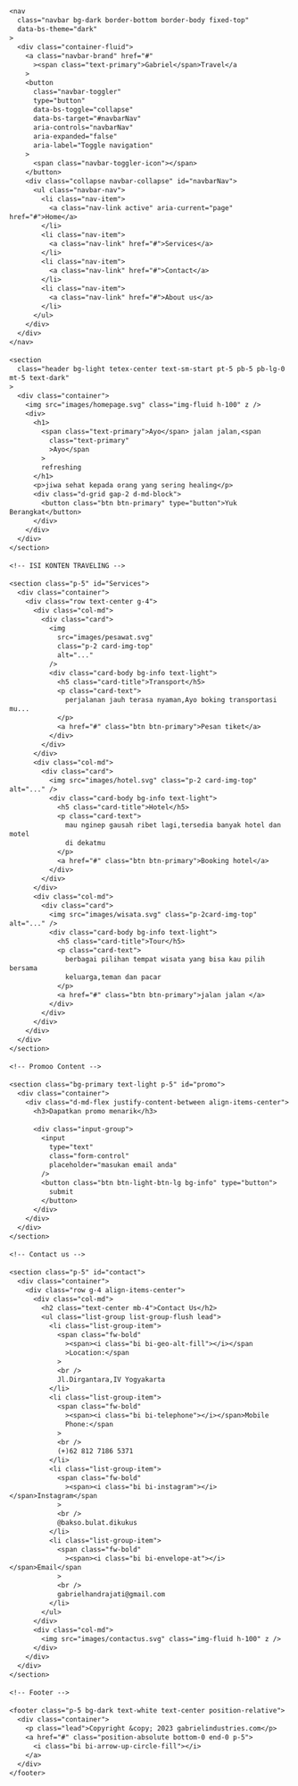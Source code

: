 <!DOCTYPE html>
<html lang="en">
  <head>
    <meta charset="UTF-8" />
    <meta name="viewport" content="width=device-width, initial-scale=1.0" />
    <link
      href="https://cdn.jsdelivr.net/npm/bootstrap@5.3.1/dist/css/bootstrap.min.css"
      rel="stylesheet"
      integrity="sha384-4bw+/aepP/YC94hEpVNVgiZdgIC5+VKNBQNGCHeKRQN+PtmoHDEXuppvnDJzQIu9"
      crossorigin="anonymous"
    />
    <link
      rel="stylesheet"
      href="https://cdn.jsdelivr.net/npm/bootstrap-icons@1.10.5/font/bootstrap-icons.css"
    />
    <link rel="stylesheet" href="projekbootstrap.css" />
    <style></style>
    <title>Mari travel</title>
  </head>
  <body>
    <script
      src="https://cdn.jsdelivr.net/npm/@popperjs/core@2.11.8/dist/umd/popper.min.js"
      integrity="sha384-I7E8VVD/ismYTF4hNIPjVp/Zjvgyol6VFvRkX/vR+Vc4jQkC+hVqc2pM8ODewa9r"
      crossorigin="anonymous"
    ></script>
    <script
      src="https://cdn.jsdelivr.net/npm/bootstrap@5.3.1/dist/js/bootstrap.min.js"
      integrity="sha384-Rx+T1VzGupg4BHQYs2gCW9It+akI2MM/mndMCy36UVfodzcJcF0GGLxZIzObiEfa"
      crossorigin="anonymous"
    ></script>

    <nav
      class="navbar bg-dark border-bottom border-body fixed-top"
      data-bs-theme="dark"
    >
      <div class="container-fluid">
        <a class="navbar-brand" href="#"
          ><span class="text-primary">Gabriel</span>Travel</a
        >
        <button
          class="navbar-toggler"
          type="button"
          data-bs-toggle="collapse"
          data-bs-target="#navbarNav"
          aria-controls="navbarNav"
          aria-expanded="false"
          aria-label="Toggle navigation"
        >
          <span class="navbar-toggler-icon"></span>
        </button>
        <div class="collapse navbar-collapse" id="navbarNav">
          <ul class="navbar-nav">
            <li class="nav-item">
              <a class="nav-link active" aria-current="page" href="#">Home</a>
            </li>
            <li class="nav-item">
              <a class="nav-link" href="#">Services</a>
            </li>
            <li class="nav-item">
              <a class="nav-link" href="#">Contact</a>
            </li>
            <li class="nav-item">
              <a class="nav-link" href="#">About us</a>
            </li>
          </ul>
        </div>
      </div>
    </nav>

    <section
      class="header bg-light tetex-center text-sm-start pt-5 pb-5 pb-lg-0 mt-5 text-dark"
    >
      <div class="container">
        <img src="images/homepage.svg" class="img-fluid h-100" z />
        <div>
          <h1>
            <span class="text-primary">Ayo</span> jalan jalan,<span
              class="text-primary"
              >Ayo</span
            >
            refreshing
          </h1>
          <p>jiwa sehat kepada orang yang sering healing</p>
          <div class="d-grid gap-2 d-md-block">
            <button class="btn btn-primary" type="button">Yuk Berangkat</button>
          </div>
        </div>
      </div>
    </section>

    <!-- ISI KONTEN TRAVELING -->

    <section class="p-5" id="Services">
      <div class="container">
        <div class="row text-center g-4">
          <div class="col-md">
            <div class="card">
              <img
                src="images/pesawat.svg"
                class="p-2 card-img-top"
                alt="..."
              />
              <div class="card-body bg-info text-light">
                <h5 class="card-title">Transport</h5>
                <p class="card-text">
                  perjalanan jauh terasa nyaman,Ayo boking transportasi mu...
                </p>
                <a href="#" class="btn btn-primary">Pesan tiket</a>
              </div>
            </div>
          </div>
          <div class="col-md">
            <div class="card">
              <img src="images/hotel.svg" class="p-2 card-img-top" alt="..." />
              <div class="card-body bg-info text-light">
                <h5 class="card-title">Hotel</h5>
                <p class="card-text">
                  mau nginep gausah ribet lagi,tersedia banyak hotel dan motel
                  di dekatmu
                </p>
                <a href="#" class="btn btn-primary">Booking hotel</a>
              </div>
            </div>
          </div>
          <div class="col-md">
            <div class="card">
              <img src="images/wisata.svg" class="p-2card-img-top" alt="..." />
              <div class="card-body bg-info text-light">
                <h5 class="card-title">Tour</h5>
                <p class="card-text">
                  berbagai pilihan tempat wisata yang bisa kau pilih bersama
                  keluarga,teman dan pacar
                </p>
                <a href="#" class="btn btn-primary">jalan jalan </a>
              </div>
            </div>
          </div>
        </div>
      </div>
    </section>

    <!-- Promoo Content -->

    <section class="bg-primary text-light p-5" id="promo">
      <div class="container">
        <div class="d-md-flex justify-content-between align-items-center">
          <h3>Dapatkan promo menarik</h3>

          <div class="input-group">
            <input
              type="text"
              class="form-control"
              placeholder="masukan email anda"
            />
            <button class="btn btn-light-btn-lg bg-info" type="button">
              submit
            </button>
          </div>
        </div>
      </div>
    </section>

    <!-- Contact us -->

    <section class="p-5" id="contact">
      <div class="container">
        <div class="row g-4 align-items-center">
          <div class="col-md">
            <h2 class="text-center mb-4">Contact Us</h2>
            <ul class="list-group list-group-flush lead">
              <li class="list-group-item">
                <span class="fw-bold"
                  ><span><i class="bi bi-geo-alt-fill"></i></span
                  >Location:</span
                >
                <br />
                Jl.Dirgantara,IV Yogyakarta
              </li>
              <li class="list-group-item">
                <span class="fw-bold"
                  ><span><i class="bi bi-telephone"></i></span>Mobile
                  Phone:</span
                >
                <br />
                (+)62 812 7186 5371
              </li>
              <li class="list-group-item">
                <span class="fw-bold"
                  ><span><i class="bi bi-instagram"></i></span>Instagram</span
                >
                <br />
                @bakso.bulat.dikukus
              </li>
              <li class="list-group-item">
                <span class="fw-bold"
                  ><span><i class="bi bi-envelope-at"></i></span>Email</span
                >
                <br />
                gabrielhandrajati@gmail.com
              </li>
            </ul>
          </div>
          <div class="col-md">
            <img src="images/contactus.svg" class="img-fluid h-100" z />
          </div>
        </div>
      </div>
    </section>

    <!-- Footer -->

    <footer class="p-5 bg-dark text-white text-center position-relative">
      <div class="container">
        <p class="lead">Copyright &copy; 2023 gabrielindustries.com</p>
        <a href="#" class="position-absolute bottom-0 end-0 p-5">
          <i class="bi bi-arrow-up-circle-fill"></i>
        </a>
      </div>
    </footer>
  </body>
</html>
